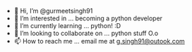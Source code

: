 - 👋 Hi, I’m @gurmeetsingh91
- 👀 I’m interested in ... becoming a python developer
- 🌱 I’m currently learning ... python! :D
- 💞️ I’m looking to collaborate on ... python stuff O.o
- 📫 How to reach me ... email me at g.singh91@outook.com

<!---
gurmeetsingh91/gurmeetsingh91 is a ✨ special ✨ repository because its `README.md` (this file) appears on your GitHub profile.
You can click the Preview link to take a look at your changes.
--->

